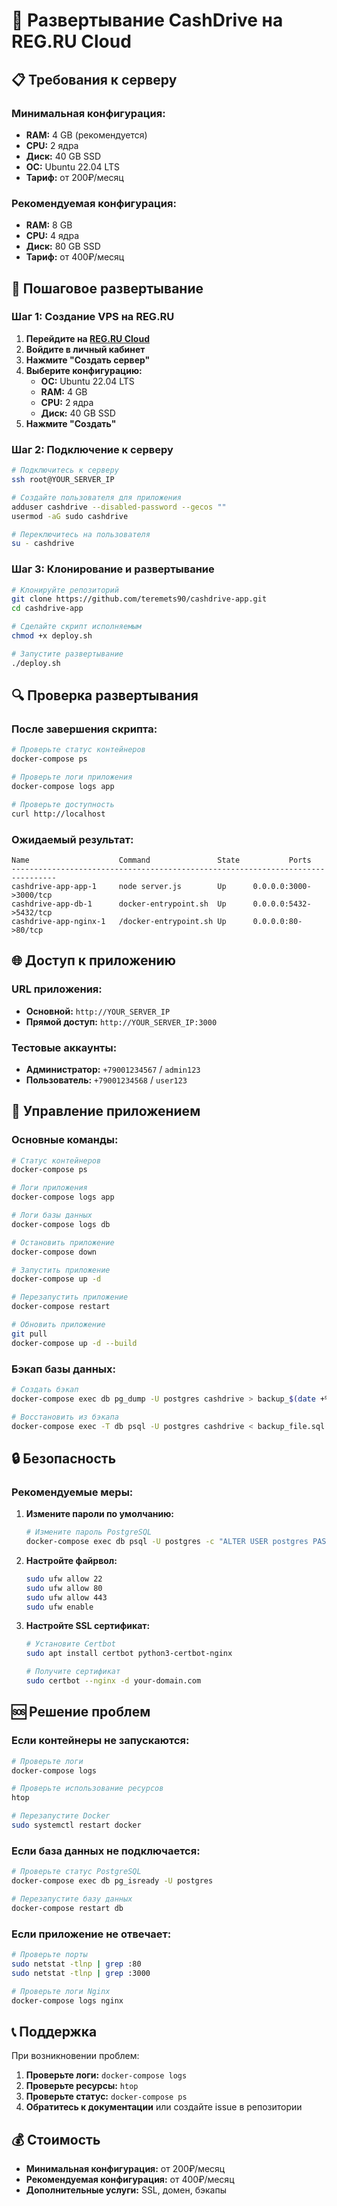 # 🚀 Развертывание CashDrive на REG.RU Cloud

## 📋 Требования к серверу

### **Минимальная конфигурация:**
- **RAM:** 4 GB (рекомендуется)
- **CPU:** 2 ядра
- **Диск:** 40 GB SSD
- **ОС:** Ubuntu 22.04 LTS
- **Тариф:** от 200₽/месяц

### **Рекомендуемая конфигурация:**
- **RAM:** 8 GB
- **CPU:** 4 ядра
- **Диск:** 80 GB SSD
- **Тариф:** от 400₽/месяц

## 🔧 Пошаговое развертывание

### **Шаг 1: Создание VPS на REG.RU**

1. **Перейдите на [REG.RU Cloud](https://reg.cloud/services/)**
2. **Войдите в личный кабинет**
3. **Нажмите "Создать сервер"**
4. **Выберите конфигурацию:**
   - **ОС:** Ubuntu 22.04 LTS
   - **RAM:** 4 GB
   - **CPU:** 2 ядра
   - **Диск:** 40 GB SSD
5. **Нажмите "Создать"**

### **Шаг 2: Подключение к серверу**

```bash
# Подключитесь к серверу
ssh root@YOUR_SERVER_IP

# Создайте пользователя для приложения
adduser cashdrive --disabled-password --gecos ""
usermod -aG sudo cashdrive

# Переключитесь на пользователя
su - cashdrive
```

### **Шаг 3: Клонирование и развертывание**

```bash
# Клонируйте репозиторий
git clone https://github.com/teremets90/cashdrive-app.git
cd cashdrive-app

# Сделайте скрипт исполняемым
chmod +x deploy.sh

# Запустите развертывание
./deploy.sh
```

## 🔍 Проверка развертывания

### **После завершения скрипта:**

```bash
# Проверьте статус контейнеров
docker-compose ps

# Проверьте логи приложения
docker-compose logs app

# Проверьте доступность
curl http://localhost
```

### **Ожидаемый результат:**

```
Name                    Command               State           Ports
--------------------------------------------------------------------------------
cashdrive-app-app-1     node server.js        Up      0.0.0.0:3000->3000/tcp
cashdrive-app-db-1      docker-entrypoint.sh  Up      0.0.0.0:5432->5432/tcp
cashdrive-app-nginx-1   /docker-entrypoint.sh Up      0.0.0.0:80->80/tcp
```

## 🌐 Доступ к приложению

### **URL приложения:**
- **Основной:** `http://YOUR_SERVER_IP`
- **Прямой доступ:** `http://YOUR_SERVER_IP:3000`

### **Тестовые аккаунты:**
- **Администратор:** `+79001234567` / `admin123`
- **Пользователь:** `+79001234568` / `user123`

## 🔧 Управление приложением

### **Основные команды:**

```bash
# Статус контейнеров
docker-compose ps

# Логи приложения
docker-compose logs app

# Логи базы данных
docker-compose logs db

# Остановить приложение
docker-compose down

# Запустить приложение
docker-compose up -d

# Перезапустить приложение
docker-compose restart

# Обновить приложение
git pull
docker-compose up -d --build
```

### **Бэкап базы данных:**

```bash
# Создать бэкап
docker-compose exec db pg_dump -U postgres cashdrive > backup_$(date +%Y%m%d_%H%M%S).sql

# Восстановить из бэкапа
docker-compose exec -T db psql -U postgres cashdrive < backup_file.sql
```

## 🔒 Безопасность

### **Рекомендуемые меры:**

1. **Измените пароли по умолчанию:**
   ```bash
   # Измените пароль PostgreSQL
   docker-compose exec db psql -U postgres -c "ALTER USER postgres PASSWORD 'new_password';"
   ```

2. **Настройте файрвол:**
   ```bash
   sudo ufw allow 22
   sudo ufw allow 80
   sudo ufw allow 443
   sudo ufw enable
   ```

3. **Настройте SSL сертификат:**
   ```bash
   # Установите Certbot
   sudo apt install certbot python3-certbot-nginx
   
   # Получите сертификат
   sudo certbot --nginx -d your-domain.com
   ```

## 🆘 Решение проблем

### **Если контейнеры не запускаются:**

```bash
# Проверьте логи
docker-compose logs

# Проверьте использование ресурсов
htop

# Перезапустите Docker
sudo systemctl restart docker
```

### **Если база данных не подключается:**

```bash
# Проверьте статус PostgreSQL
docker-compose exec db pg_isready -U postgres

# Перезапустите базу данных
docker-compose restart db
```

### **Если приложение не отвечает:**

```bash
# Проверьте порты
sudo netstat -tlnp | grep :80
sudo netstat -tlnp | grep :3000

# Проверьте логи Nginx
docker-compose logs nginx
```

## 📞 Поддержка

При возникновении проблем:
1. **Проверьте логи:** `docker-compose logs`
2. **Проверьте ресурсы:** `htop`
3. **Проверьте статус:** `docker-compose ps`
4. **Обратитесь к документации** или создайте issue в репозитории

## 💰 Стоимость

- **Минимальная конфигурация:** от 200₽/месяц
- **Рекомендуемая конфигурация:** от 400₽/месяц
- **Дополнительные услуги:** SSL, домен, бэкапы
